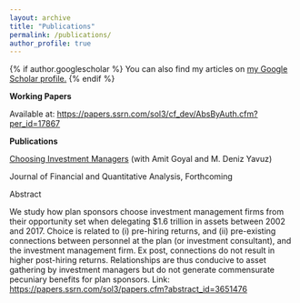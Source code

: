 ```yaml
---
layout: archive
title: "Publications"
permalink: /publications/
author_profile: true
---
```


{% if author.googlescholar %}
  You can also find my articles on <u><a href="{{author.googlescholar}}">my Google Scholar profile</a>.</u>
{% endif %}

**Working Papers**

Available at: https://papers.ssrn.com/sol3/cf_dev/AbsByAuth.cfm?per_id=17867

**Publications**

[Choosing Investment Managers](https://papers.ssrn.com/sol3/papers.cfm?abstract_id=3651476) (with Amit Goyal and M. Deniz Yavuz)

Journal of Financial and Quantitative Analysis, Forthcoming

Abstract

We study how plan sponsors choose investment management firms from their opportunity set
when delegating $1.6 trillion in assets between 2002 and 2017. Choice is related to (i) pre-hiring
returns, and (ii) pre-existing connections between personnel at the plan (or investment
consultant), and the investment management firm. Ex post, connections do not result in higher
post-hiring returns. Relationships are thus conducive to asset gathering by investment managers
but do not generate commensurate pecuniary benefits for plan sponsors.
Link: https://papers.ssrn.com/sol3/papers.cfm?abstract_id=3651476
